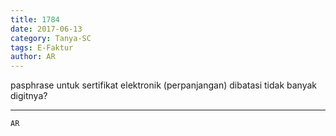 ```yaml
---
title: 1784
date: 2017-06-13
category: Tanya-SC
tags: E-Faktur
author: AR
---
```


pasphrase untuk sertifikat elektronik (perpanjangan) dibatasi tidak banyak digitnya?

---



`AR`
